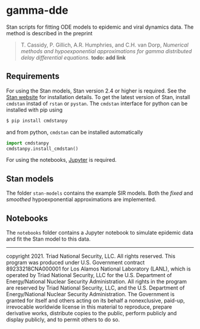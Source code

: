 # gamma-dde

Stan scripts for fitting ODE models to epidemic and viral dynamics data.
The method is described in the preprint

> T. Cassidy, P. Gillich, A.R. Humphries, and C.H. van Dorp, *Numerical methods and hypoexponential approximations for gamma distributed delay differential equations.* **todo: add link**

## Requirements

For using the Stan models, Stan version 2.4 or higher is required. 
See the [Stan website](www.mc-stan.org) for installation details. To get the latest version of Stan,
install `cmdstan` instad of `rstan` or `pystan`. The `cmdstan` interface for python can be installed with pip using

```bash
$ pip install cmdstanpy
```

and from python, `cmdstan` can be installed automatically

```py
import cmdstanpy
cmdstanpy.install_cmdstan()
```

For using the notebooks, [Jupyter](https://jupyter.org/) is required.


## Stan models

The folder `stan-models` contains the example SIR models.
Both the *fixed* and *smoothed* hypoexponential approximations are implemented.


## Notebooks

The `notebooks` folder contains a Jupyter notebook to simulate epidemic data and fit the Stan model
to this data.



_______________________________________________________________

copyright 2021. Triad National Security, LLC. All rights reserved.
This program was produced under U.S. Government contract 89233218CNA000001 for Los Alamos
National Laboratory (LANL), which is operated by Triad National Security, LLC for the U.S.
Department of Energy/National Nuclear Security Administration. All rights in the program are
reserved by Triad National Security, LLC, and the U.S. Department of Energy/National Nuclear
Security Administration. The Government is granted for itself and others acting on its behalf a
nonexclusive, paid-up, irrevocable worldwide license in this material to reproduce, prepare
derivative works, distribute copies to the public, perform publicly and display publicly, and to permit
others to do so.
